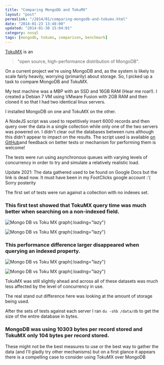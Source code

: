 ```yaml
---
title: "Comparing MongoDb and TokuMX"
layout: "post"
permalink: "/2014/01/comparing-mongodb-and-tokumx.html"
date: "2014-01-23 13:48:00"
updated: "2014-01-30 15:04:01"
category: nosql
tags: [mongodb, tokumx, comparison, benchmark]
---
```


[TokuMX](http://www.tokutek.com/tokumx-for-mongodb/) is an 

> "open source, high-performance distribution of MongoDB". 

On a current project we're using MongoDB and, as the system is likely to scale fairly heavily, worrying (primarily) about storage. So, I picked up a task to compare MongoDB and TokuMX.

<!--more-->

My test machine was a MBP with an SSD and 16GB RAM (Hear me roar!). I created a Debian 7 VM using VMware Fusion with 2GB RAM and then cloned it so that I had two identical linux servers.

I installed MongoDB on one and TokuMX on the other.

A NodeJS script was used to repetitively insert 6000 records and then query over the data in a single collection while only one of the two servers was powered on. I didn't clear out the databases between runs although this didn't appear to impact on the results. The script used is available [on GitHub](https://github.com/pauldambra/mongotest)and feedback on better tests or mechanism for performing them is welcome!

The tests were run using asynchronous queues with varying levels of concurrency in order to try and simulate a relatively realistic load. 

Update 2021: The data gathered used to be found on Google Docs but the link is dead now. It must have been in my FootClicks google account :'( Sorry posterity

The first set of tests were run against a collection with no indexes set.

### This first test showed that TokuMX query time was much better when searching on a non-indexed field.

![Mongo DB vs Toku MX graph](http://2.bp.blogspot.com/-VHYm1IS6ML4/UukQH1-OxNI/AAAAAAAAK0w/2TsX0rj48aE/s1600/chart_1.png){:loading="lazy"}

![Mongo DB vs Toku MX graph](http://1.bp.blogspot.com/-Oi1_rzWdpTY/UukQH7w0qmI/AAAAAAAAK0s/nSYB97cQe2c/s1600/chart_2.png){:loading="lazy"}

### This performance difference larger disappeared when querying an indexed property.

![Mongo DB vs Toku MX graph](http://3.bp.blogspot.com/-XdZ1UOxNU1M/UukQH1N4B9I/AAAAAAAAK0o/Vq-oyBG2Zwo/s1600/chart_3.png){:loading="lazy"}

![Mongo DB vs Toku MX graph](http://1.bp.blogspot.com/-P5tL71I5HEY/UukQIZtcGYI/AAAAAAAAK1A/889-PAMtc0U/s1600/chart_4.png){:loading="lazy"}

TokuMX was still slightly ahead and across all of these datasets was much less affected by the level of concurrency in use.

The real stand out difference here was looking at the amount of storage being used.

After the sets of tests against each server I ran `du -shb /data/db` to get the size of the entire database in bytes.

### MongoDB was using 10303 bytes per record stored and TokuMX only 104 bytes per record stored.

These might not be the best measures to use or the best way to gather the data (and I'll gladly try other mechanisms) but on a first glance it appears there is a compelling case to consider using TokuMX over MongoDB
